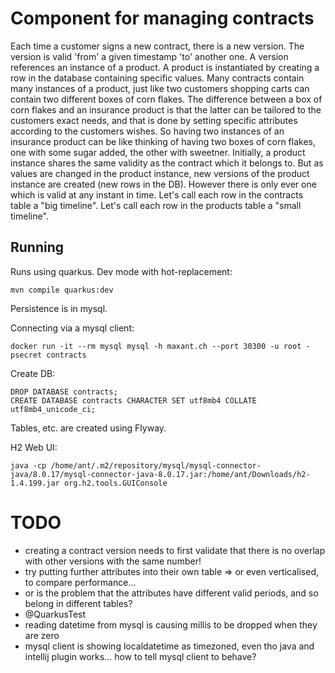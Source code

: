# Component for managing contracts

Each time a customer signs a new contract, there is a new version.
The version is valid 'from' a given timestamp 'to' another one.
A version references an instance of a product. 
A product is instantiated by creating a row in the database containing specific values.
Many contracts contain many instances of a product, just like two customers shopping
carts can contain two different boxes of corn flakes. 
The difference between a box of corn flakes and an insurance product is that the latter can be tailored to the
customers exact needs, and that is done by setting specific attributes according to the customers wishes. 
So having two instances of an insurance product can be like thinking of having two boxes of corn flakes, 
one with some sugar added, the other with sweetner.
Initially, a product instance shares the same validity as the contract which it belongs to.
But as values are changed in the product instance, new versions of the product instance are created (new rows in the DB).
However there is only ever one which is valid at any instant in time.
Let's call each row in the contracts table a "big timeline".
Let's call each row in the products table a "small timeline".

## Running

Runs using quarkus. Dev mode with hot-replacement:

    mvn compile quarkus:dev

Persistence is in mysql.

Connecting via a mysql client:

    docker run -it --rm mysql mysql -h maxant.ch --port 30300 -u root -psecret contracts

Create DB:

    DROP DATABASE contracts;
    CREATE DATABASE contracts CHARACTER SET utf8mb4 COLLATE utf8mb4_unicode_ci;

Tables, etc. are created using Flyway.

H2 Web UI:

    java -cp /home/ant/.m2/repository/mysql/mysql-connector-java/8.0.17/mysql-connector-java-8.0.17.jar:/home/ant/Downloads/h2-1.4.199.jar org.h2.tools.GUIConsole

# TODO

- creating a contract version needs to first validate that there is no overlap with other versions with the same number!
- try putting further attributes into their own table => or even verticalised, to compare performance...
- or is the problem that the attributes have different valid periods, and so belong in different tables?
- @QuarkusTest
- reading datetime from mysql is causing millis to be dropped when they are zero
- mysql client is showing localdatetime as timezoned, even tho java and intellij plugin works... how to tell mysql client to behave?
